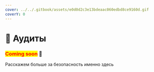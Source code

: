 ```yaml
---
cover: ../../.gitbook/assets/e0d0d2c3e13bdeaac060edbd8ce9160d.gif
coverY: 0
---
```


# 🔎 Аудиты

### <mark style="color:red;">**Coming soon**</mark> 👻

Расскажем больше за безопасность именно здесь
